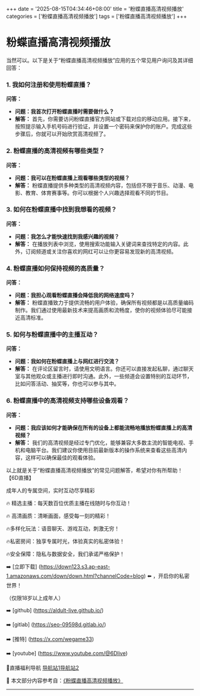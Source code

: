 +++
date = '2025-08-15T04:34:46+08:00'
title = '粉蝶直播高清视频播放'
categories = ['粉蝶直播高清视频播放']
tags = ['粉蝶直播高清视频播放']
+++

# 粉蝶直播高清视频播放

当然可以。以下是关于“粉蝶直播高清视频播放”应用的五个常见用户询问及其详细回答：

### 1. 我如何注册和使用粉蝶直播？
**问答：**
- **问题：我首次打开粉蝶直播时需要做什么？**
- **解答：** 首先，你需要访问粉蝶直播官方网站或下载对应的移动应用。接下来，按照提示输入手机号码进行验证，并设置一个密码来保护你的账户。完成这些步骤后，你就可以开始欣赏高清视频了。

### 2. 粉蝶直播的高清视频有哪些类型？
**问答：**
- **问题：我可以在粉蝶直播上观看哪些类型的视频？**
- **解答：** 粉蝶直播提供多种类型的高清视频内容，包括但不限于音乐、动漫、电影、教育、体育赛事等。你可以根据个人兴趣选择观看不同的节目。

### 3. 如何在粉蝶直播中找到我想看的视频？
**问答：**
- **问题：我怎么才能快速找到我感兴趣的视频？**
- **解答：** 在播放列表中浏览，使用搜索功能输入关键词来查找特定的内容。此外，订阅频道或关注你喜欢的网红可以让你更容易发现新的高清视频。

### 4. 粉蝶直播如何保持视频的高质量？
**问答：**
- **问题：我担心观看粉蝶直播会降低我的网络速度吗？**
- **解答：** 粉蝶直播致力于提供流畅的用户体验，确保所有视频都是以高质量编码制作。我们通过使用最新技术来提高画质和流畅度，使你的视频体验尽可能接近高清标准。

### 5. 如何与粉蝶直播中的主播互动？
**问答：**
- **问题：我如何在粉蝶直播上与网红进行交流？**
- **解答：** 在评论区留言时，请使用文明语言。你还可以直接发起私聊，通过聊天室与其他观众或主播进行即时沟通。此外，一些频道会设置特别的互动环节，比如问答活动、抽奖等，你也可以参与其中。

### 6. 粉蝶直播中的高清视频支持哪些设备观看？
**问答：**
- **问题：我应该如何才能确保在所有的设备上都能流畅地播放粉蝶直播上的高清视频？**
- **解答：** 我们的高清视频是经过专门优化，能够兼容大多数主流的智能电视、手机和电脑平台。我们建议你使用目前最新版本的操作系统来查看这些高清内容，这样可以确保最佳的观看体验。

以上就是关于“粉蝶直播高清视频播放”的常见问题解答，希望对你有所帮助！
【6D直播】

 成年人的专属空间，实时互动尽享精彩

🔥 精选主播：每天数百位优质主播在线随时与你互动！

🔥 高清画质：清晰画面，感受每一刻的精彩！

🔥多样化玩法：语音聊天、游戏互动，刺激无穷！

🔥私密房间：独享专属时光，体验真实的私密体验！

🔥安全保障：隐私与数据安全，我们承诺严格保护！

➡️ [立即下载] (https://down123.s3.ap-east-1.amazonaws.com/down/down.html?channelCode=blog) ⬅️ ，开启你的私密世界！

 （仅限18岁以上成年人）

➡️ [github] (https://aldult-live.github.io/)

➡️ [gitlab] (https://seo-09598d.gitlab.io/)

➡️ [推特] (https://x.com/wegame33)

➡️ [youtube] (https://www.youtube.com/@6Dlive)

🔞直播福利导航   [导航站1](https://webstack-86085a.gitlab.io/)[导航站2](https://onlygit123-2.github.io/)

📘 本文部分内容参考自：[《粉蝶直播高清视频播放》](https://webstack-hugo-14.pages.dev/)

---
